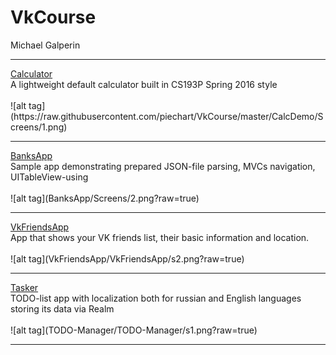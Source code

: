 # VkCourse
Michael Galperin
<hr>
<a href="https://github.com/piechart/VkCourse/tree/master/CalcDemo" target="_blank">Calculator</a><br>
A lightweight default calculator built in CS193P Spring 2016 style<br><br>
![alt tag](https://raw.githubusercontent.com/piechart/VkCourse/master/CalcDemo/Screens/1.png)
<hr>
<a href="https://github.com/piechart/VkCourse/tree/master/BanksApp" target="_blank">BanksApp</a><br>
Sample app demonstrating prepared JSON-file parsing, MVCs navigation, UITableView-using<br><br>
![alt tag](BanksApp/Screens/2.png?raw=true)
<hr>
<a href="https://github.com/piechart/VkCourse/tree/master/VkFriendsApp" target="_blank">VkFriendsApp</a><br>
App that shows your VK friends list, their basic information and location.<br><br>
![alt tag](VkFriendsApp/VkFriendsApp/s2.png?raw=true)
<hr>
<a href="https://github.com/piechart/VkCourse/tree/master/TODO-Manager" target="_blank">Tasker</a><br>
TODO-list app with localization both for russian and English languages storing its data via Realm<br><br>
![alt tag](TODO-Manager/TODO-Manager/s1.png?raw=true)
<hr>
